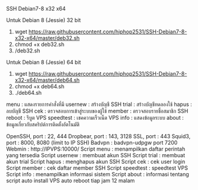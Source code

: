 SSH Debian7-8 x32 x64

Untuk Debian 8 (Jessie) 32 bit
1. wget https://raw.githubusercontent.com/hiphop2531/SSH-Debian7-8-x32-x64/master/deb32.sh
2. chmod +x deb32.sh
3. /deb32.sh

Untuk Debian 8 (Jessie) 64 bit
1. wget https://raw.githubusercontent.com/hiphop2531/SSH-Debian7-8-x32-x64/master/deb64.sh
2. chmod +x deb64.sh
3. ./deb64.sh

menu : แสดงรายการคำสั่งที่มี
usernew : สร้างบัญชี SSH
trial : สร้างบัญชีทดลองใช้
hapus : ลบบัญชี SSH
cek : ตรวจสอบการเข้าสู่ระบบของผู้ใช้
member : ตรวจสอบรายชื่อสมาชิก SSH
reboot : รีบูต VPS
speedtest : เชคความเร็วเน็ต VPS
info : แสดงข้อมูลระบบ
about : ข้อมูลเกี่ยวกับสคริปต์การติดตั้งอัตโนมัติ


OpenSSH, port : 22, 444
Dropbear, port : 143, 3128
SSL, port : 443
Squid3, port : 8000, 8080 (limit to IP SSH)
Badvpn : badvpn-udpgw port 7200
Webmin : http://IPVPS:10000/
Script menu : menampilkan daftar perintah yang tersedia
Script usernew : membuat akun SSH
Script trial : membuat akun trial
Script hapus : menghapus akun SSH
Script cek : cek user login
Script member : cek daftar member SSH
Script speedtest : speedtest VPS
Script info : menampilkan informasi sistem
Script about : informasi tentang script auto install
VPS auto reboot tiap jam 12 malam
